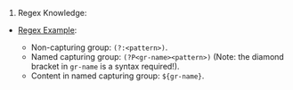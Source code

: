 1. Regex Knowledge:

- [Regex Example](https://regex101.com/r/7nBmbE/1):

  - Non-capturing group: `(?:<pattern>)`.
  - Named capturing group: `(?P<gr-name><pattern>)` (Note: the diamond bracket in `gr-name` is a syntax required!).
  - Content in named capturing group: `${gr-name}`.
